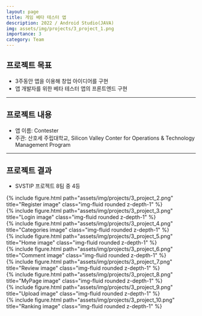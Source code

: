 ```yaml
---
layout: page
title: 게임 베타 테스터 앱
description: 2022 / Android Studio(JAVA)
img: assets/img/projects/3_project_1.png
importance: 3
category: Team
---
```


## 프로젝트 목표
- 3주동안 앱을 이용해 창업 아이디어를 구현
- 앱 개발자를 위한 베타 테스터 앱의 프론트엔드 구현

---

## 프로젝트 내용
- 앱 이름: Contester
- 주관: 산호세 주립대학교, Silicon Valley Conter for Operations & Technology Management Program

---

## 프로젝트 결과
- SVSTIP 프로젝트 8팀 중 4등

<div class="row">
    <div class="col-sm mt-3 mt-md-0">
        {% include figure.html path="assets/img/projects/3_project_2.png" title="Register image" class="img-fluid rounded z-depth-1" %}
    </div>
    <div class="col-sm mt-3 mt-md-0">
        {% include figure.html path="assets/img/projects/3_project_3.png" title="Login image" class="img-fluid rounded z-depth-1" %}
    </div>
    <div class="col-sm mt-3 mt-md-0">
        {% include figure.html path="assets/img/projects/3_project_4.png" title="Categories image" class="img-fluid rounded z-depth-1" %}
    </div>
</div>

<div class="row">
    <div class="col-sm mt-3 mt-md-0">
        {% include figure.html path="assets/img/projects/3_project_5.png" title="Home image" class="img-fluid rounded z-depth-1" %}
    </div>
    <div class="col-sm mt-3 mt-md-0">
        {% include figure.html path="assets/img/projects/3_project_6.png" title="Comment image" class="img-fluid rounded z-depth-1" %}
    </div>
    <div class="col-sm mt-3 mt-md-0">
        {% include figure.html path="assets/img/projects/3_project_7.png" title="Review image" class="img-fluid rounded z-depth-1" %}
    </div>
</div>

<div class="row">
    <div class="col-sm mt-3 mt-md-0">
        {% include figure.html path="assets/img/projects/3_project_8.png" title="MyPage image" class="img-fluid rounded z-depth-1" %}
    </div>
    <div class="col-sm mt-3 mt-md-0">
        {% include figure.html path="assets/img/projects/3_project_9.png" title="Upload image" class="img-fluid rounded z-depth-1" %}
    </div>
    <div class="col-sm mt-3 mt-md-0">
        {% include figure.html path="assets/img/projects/3_project_10.png" title="Ranking image" class="img-fluid rounded z-depth-1" %}
    </div>
</div>


